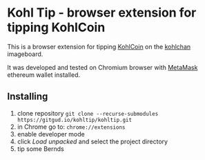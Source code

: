 # Kohl Tip - browser extension for tipping KohlCoin

This is a browser extension for tipping [KohlCoin](https://kohlcoin.net/) on the [kohlchan](https://kohlchan.net/) imageboard.

It was developed and tested on Chromium browser with [MetaMask](https://metamask.io/) ethereum wallet installed.

## Installing
1. clone repository `git clone --recurse-submodules https://gitgud.io/kohltip/kohltip.git`
1. in Chrome go to: `chrome://extensions`
1. enable developer mode
1. click _Load unpacked_ and select the project directory
1. tip some Bernds
